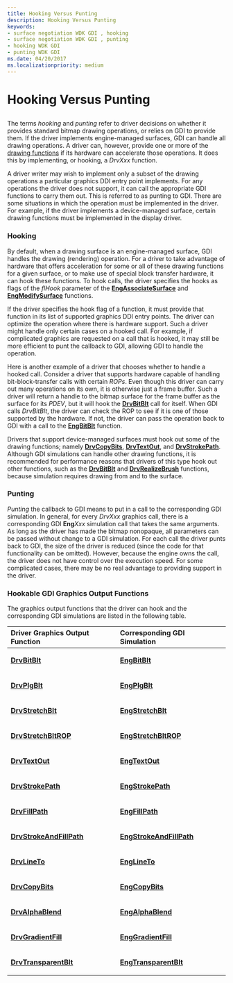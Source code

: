 ```yaml
---
title: Hooking Versus Punting
description: Hooking Versus Punting
keywords:
- surface negotiation WDK GDI , hooking
- surface negotiation WDK GDI , punting
- hooking WDK GDI
- punting WDK GDI
ms.date: 04/20/2017
ms.localizationpriority: medium
---
```


# Hooking Versus Punting


## <span id="ddk_hooking_versus_punting_gg"></span><span id="DDK_HOOKING_VERSUS_PUNTING_GG"></span>


The terms *hooking* and *punting* refer to driver decisions on whether it provides standard bitmap drawing operations, or relies on GDI to provide them. If the driver implements engine-managed surfaces, GDI can handle all drawing operations. A driver can, however, provide one or more of the [drawing functions](optional-display-driver-functions.md) if its hardware can accelerate those operations. It does this by implementing, or hooking, a *DrvXxx* function.

A driver writer may wish to implement only a subset of the drawing operations a particular graphics DDI entry point implements. For any operations the driver does not support, it can call the appropriate GDI functions to carry them out. This is referred to as punting to GDI. There are some situations in which the operation must be implemented in the driver. For example, if the driver implements a device-managed surface, certain drawing functions must be implemented in the display driver.

### <span id="Hooking"></span><span id="hooking"></span><span id="HOOKING"></span>Hooking

By default, when a drawing surface is an engine-managed surface, GDI handles the drawing (rendering) operation. For a driver to take advantage of hardware that offers acceleration for some or all of these drawing functions for a given surface, or to make use of special block transfer hardware, it can hook these functions. To hook calls, the driver specifies the hooks as flags of the *flHook* parameter of the [**EngAssociateSurface**](/windows/win32/api/winddi/nf-winddi-engassociatesurface) and [**EngModifySurface**](/windows/win32/api/winddi/nf-winddi-engmodifysurface) functions.

If the driver specifies the hook flag of a function, it must provide that function in its list of supported graphics DDI entry points. The driver can optimize the operation where there is hardware support. Such a driver might handle only certain cases on a hooked call. For example, if complicated graphics are requested on a call that is hooked, it may still be more efficient to punt the callback to GDI, allowing GDI to handle the operation.

Here is another example of a driver that chooses whether to handle a hooked call. Consider a driver that supports hardware capable of handling bit-block-transfer calls with certain *ROPs*. Even though this driver can carry out many operations on its own, it is otherwise just a frame buffer. Such a driver will return a handle to the bitmap surface for the frame buffer as the surface for its *PDEV*, but it will hook the [**DrvBitBlt**](/windows/win32/api/winddi/nf-winddi-drvbitblt) call for itself. When GDI calls *DrvBitBlt*, the driver can check the ROP to see if it is one of those supported by the hardware. If not, the driver can pass the operation back to GDI with a call to the [**EngBitBlt**](/windows/win32/api/winddi/nf-winddi-engbitblt) function.

Drivers that support device-managed surfaces must hook out some of the drawing functions; namely [**DrvCopyBits**](/windows/win32/api/winddi/nf-winddi-drvcopybits), [**DrvTextOut**](/windows/win32/api/winddi/nf-winddi-drvtextout), and [**DrvStrokePath**](/windows/win32/api/winddi/nf-winddi-drvstrokepath). Although GDI simulations can handle other drawing functions, it is recommended for performance reasons that drivers of this type hook out other functions, such as the [**DrvBitBlt**](/windows/win32/api/winddi/nf-winddi-drvbitblt) and [**DrvRealizeBrush**](/windows/win32/api/winddi/nf-winddi-drvrealizebrush) functions, because simulation requires drawing from and to the surface.

### <span id="Punting"></span><span id="punting"></span><span id="PUNTING"></span>Punting

*Punting* the callback to GDI means to put in a call to the corresponding GDI simulation. In general, for every *DrvXxx* graphics call, there is a corresponding GDI **Eng***Xxx* simulation call that takes the same arguments. As long as the driver has made the bitmap nonopaque, all parameters can be passed without change to a GDI simulation. For each call the driver punts back to GDI, the size of the driver is reduced (since the code for that functionality can be omitted). However, because the engine owns the call, the driver does not have control over the execution speed. For some complicated cases, there may be no real advantage to providing support in the driver.

### <span id="Hookable_GDI_Graphics_Output_Functions"></span><span id="hookable_gdi_graphics_output_functions"></span><span id="HOOKABLE_GDI_GRAPHICS_OUTPUT_FUNCTIONS"></span>Hookable GDI Graphics Output Functions

The graphics output functions that the driver can hook and the corresponding GDI simulations are listed in the following table.

<table>
<colgroup>
<col width="50%" />
<col width="50%" />
</colgroup>
<thead>
<tr class="header">
<th align="left">Driver Graphics Output Function</th>
<th align="left">Corresponding GDI Simulation</th>
</tr>
</thead>
<tbody>
<tr class="odd">
<td align="left"><p><a href="/windows/win32/api/winddi/nf-winddi-drvbitblt" data-raw-source="[&lt;strong&gt;DrvBitBlt&lt;/strong&gt;](/windows/win32/api/winddi/nf-winddi-drvbitblt)"><strong>DrvBitBlt</strong></a></p></td>
<td align="left"><p><a href="/windows/win32/api/winddi/nf-winddi-engbitblt" data-raw-source="[&lt;strong&gt;EngBitBlt&lt;/strong&gt;](/windows/win32/api/winddi/nf-winddi-engbitblt)"><strong>EngBitBlt</strong></a></p></td>
</tr>
<tr class="even">
<td align="left"><p><a href="/windows/win32/api/winddi/nf-winddi-drvplgblt" data-raw-source="[&lt;strong&gt;DrvPlgBlt&lt;/strong&gt;](/windows/win32/api/winddi/nf-winddi-drvplgblt)"><strong>DrvPlgBlt</strong></a></p></td>
<td align="left"><p><a href="/windows/win32/api/winddi/nf-winddi-engplgblt" data-raw-source="[&lt;strong&gt;EngPlgBlt&lt;/strong&gt;](/windows/win32/api/winddi/nf-winddi-engplgblt)"><strong>EngPlgBlt</strong></a></p></td>
</tr>
<tr class="odd">
<td align="left"><p><a href="/windows/win32/api/winddi/nf-winddi-drvstretchblt" data-raw-source="[&lt;strong&gt;DrvStretchBlt&lt;/strong&gt;](/windows/win32/api/winddi/nf-winddi-drvstretchblt)"><strong>DrvStretchBlt</strong></a></p></td>
<td align="left"><p><a href="/windows/win32/api/winddi/nf-winddi-engstretchblt" data-raw-source="[&lt;strong&gt;EngStretchBlt&lt;/strong&gt;](/windows/win32/api/winddi/nf-winddi-engstretchblt)"><strong>EngStretchBlt</strong></a></p></td>
</tr>
<tr class="even">
<td align="left"><p><a href="/windows/win32/api/winddi/nf-winddi-drvstretchbltrop" data-raw-source="[&lt;strong&gt;DrvStretchBltROP&lt;/strong&gt;](/windows/win32/api/winddi/nf-winddi-drvstretchbltrop)"><strong>DrvStretchBltROP</strong></a></p></td>
<td align="left"><p><a href="/windows/win32/api/winddi/nf-winddi-engstretchbltrop" data-raw-source="[&lt;strong&gt;EngStretchBltROP&lt;/strong&gt;](/windows/win32/api/winddi/nf-winddi-engstretchbltrop)"><strong>EngStretchBltROP</strong></a></p></td>
</tr>
<tr class="odd">
<td align="left"><p><a href="/windows/win32/api/winddi/nf-winddi-drvtextout" data-raw-source="[&lt;strong&gt;DrvTextOut&lt;/strong&gt;](/windows/win32/api/winddi/nf-winddi-drvtextout)"><strong>DrvTextOut</strong></a></p></td>
<td align="left"><p><a href="/windows/win32/api/winddi/nf-winddi-engtextout" data-raw-source="[&lt;strong&gt;EngTextOut&lt;/strong&gt;](/windows/win32/api/winddi/nf-winddi-engtextout)"><strong>EngTextOut</strong></a></p></td>
</tr>
<tr class="even">
<td align="left"><p><a href="/windows/win32/api/winddi/nf-winddi-drvstrokepath" data-raw-source="[&lt;strong&gt;DrvStrokePath&lt;/strong&gt;](/windows/win32/api/winddi/nf-winddi-drvstrokepath)"><strong>DrvStrokePath</strong></a></p></td>
<td align="left"><p><a href="/windows/win32/api/winddi/nf-winddi-engstrokepath" data-raw-source="[&lt;strong&gt;EngStrokePath&lt;/strong&gt;](/windows/win32/api/winddi/nf-winddi-engstrokepath)"><strong>EngStrokePath</strong></a></p></td>
</tr>
<tr class="odd">
<td align="left"><p><a href="/windows/win32/api/winddi/nf-winddi-drvfillpath" data-raw-source="[&lt;strong&gt;DrvFillPath&lt;/strong&gt;](/windows/win32/api/winddi/nf-winddi-drvfillpath)"><strong>DrvFillPath</strong></a></p></td>
<td align="left"><p><a href="/windows/win32/api/winddi/nf-winddi-engfillpath" data-raw-source="[&lt;strong&gt;EngFillPath&lt;/strong&gt;](/windows/win32/api/winddi/nf-winddi-engfillpath)"><strong>EngFillPath</strong></a></p></td>
</tr>
<tr class="even">
<td align="left"><p><a href="/windows/win32/api/winddi/nf-winddi-drvstrokeandfillpath" data-raw-source="[&lt;strong&gt;DrvStrokeAndFillPath&lt;/strong&gt;](/windows/win32/api/winddi/nf-winddi-drvstrokeandfillpath)"><strong>DrvStrokeAndFillPath</strong></a></p></td>
<td align="left"><p><a href="/windows/win32/api/winddi/nf-winddi-engstrokeandfillpath" data-raw-source="[&lt;strong&gt;EngStrokeAndFillPath&lt;/strong&gt;](/windows/win32/api/winddi/nf-winddi-engstrokeandfillpath)"><strong>EngStrokeAndFillPath</strong></a></p></td>
</tr>
<tr class="odd">
<td align="left"><p><a href="/windows/win32/api/winddi/nf-winddi-drvlineto" data-raw-source="[&lt;strong&gt;DrvLineTo&lt;/strong&gt;](/windows/win32/api/winddi/nf-winddi-drvlineto)"><strong>DrvLineTo</strong></a></p></td>
<td align="left"><p><a href="/windows/win32/api/winddi/nf-winddi-englineto" data-raw-source="[&lt;strong&gt;EngLineTo&lt;/strong&gt;](/windows/win32/api/winddi/nf-winddi-englineto)"><strong>EngLineTo</strong></a></p></td>
</tr>
<tr class="even">
<td align="left"><p><a href="/windows/win32/api/winddi/nf-winddi-drvcopybits" data-raw-source="[&lt;strong&gt;DrvCopyBits&lt;/strong&gt;](/windows/win32/api/winddi/nf-winddi-drvcopybits)"><strong>DrvCopyBits</strong></a></p></td>
<td align="left"><p><a href="/windows/win32/api/winddi/nf-winddi-engcopybits" data-raw-source="[&lt;strong&gt;EngCopyBits&lt;/strong&gt;](/windows/win32/api/winddi/nf-winddi-engcopybits)"><strong>EngCopyBits</strong></a></p></td>
</tr>
<tr class="odd">
<td align="left"><p><a href="/windows/win32/api/winddi/nf-winddi-drvalphablend" data-raw-source="[&lt;strong&gt;DrvAlphaBlend&lt;/strong&gt;](/windows/win32/api/winddi/nf-winddi-drvalphablend)"><strong>DrvAlphaBlend</strong></a></p></td>
<td align="left"><p><a href="/windows/win32/api/winddi/nf-winddi-engalphablend" data-raw-source="[&lt;strong&gt;EngAlphaBlend&lt;/strong&gt;](/windows/win32/api/winddi/nf-winddi-engalphablend)"><strong>EngAlphaBlend</strong></a></p></td>
</tr>
<tr class="even">
<td align="left"><p><a href="/windows/win32/api/winddi/nf-winddi-drvgradientfill" data-raw-source="[&lt;strong&gt;DrvGradientFill&lt;/strong&gt;](/windows/win32/api/winddi/nf-winddi-drvgradientfill)"><strong>DrvGradientFill</strong></a></p></td>
<td align="left"><p><a href="/windows/win32/api/winddi/nf-winddi-enggradientfill" data-raw-source="[&lt;strong&gt;EngGradientFill&lt;/strong&gt;](/windows/win32/api/winddi/nf-winddi-enggradientfill)"><strong>EngGradientFill</strong></a></p></td>
</tr>
<tr class="odd">
<td align="left"><p><a href="/windows/win32/api/winddi/nf-winddi-drvtransparentblt" data-raw-source="[&lt;strong&gt;DrvTransparentBlt&lt;/strong&gt;](/windows/win32/api/winddi/nf-winddi-drvtransparentblt)"><strong>DrvTransparentBlt</strong></a></p></td>
<td align="left"><p><a href="/windows/win32/api/winddi/nf-winddi-engtransparentblt" data-raw-source="[&lt;strong&gt;EngTransparentBlt&lt;/strong&gt;](/windows/win32/api/winddi/nf-winddi-engtransparentblt)"><strong>EngTransparentBlt</strong></a></p></td>
</tr>
</tbody>
</table>

 

